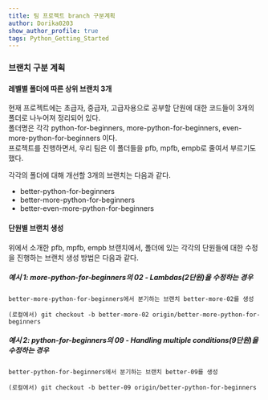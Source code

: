 ```yaml
---
title: 팀 프로젝트 branch 구분계획
author: Dorika0203  
show_author_profile: true
tags: Python_Getting_Started
---
```


### 브랜치 구분 계획

#### 레벨별 폴더에 따른 상위 브랜치 3개


현재 프로젝트에는 초급자, 중급자, 고급자용으로 공부할 단원에 대한 코드들이 3개의 폴더로 나누어져 정리되어 있다.<br/>폴더명은 각각 python-for-beginners, more-python-for-beginners, even-more-python-for-beginners 이다.<br/>프로젝트를 진행하면서, 우리 팀은 이 폴더들을 pfb, mpfb, empb로 줄여서 부르기도 했다.

각각의 폴더에 대해 개선할 3개의 브랜치는 다음과 같다.

- better-python-for-beginners
- better-more-python-for-beginners
- better-even-more-python-for-beginners



#### 단원별 브랜치 생성

위에서 소개한 pfb, mpfb, empb 브랜치에서, 폴더에 있는 각각의 단원들에 대한 수정을 진행하는 브랜치 생성 방법은 다음과 같다.

##### 예시 1: more-python-for-beginners의 02 - Lambdas(2단원)을 수정하는 경우

    better-more-python-for-beginners에서 분기하는 브랜치 better-more-02를 생성
    
    (로컬에서) git checkout -b better-more-02 origin/better-more-python-for-beginners
    
    
    
##### 예시 2: python-for-beginners의 09 - Handling multiple conditions(9단원)을 수정하는 경우

    better-python-for-beginners에서 분기하는 브랜치 better-09를 생성
    
    (로컬에서) git checkout -b better-09 origin/better-python-for-beginners
    
    
